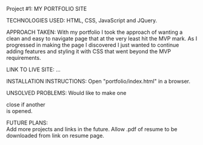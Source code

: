 Project #1: 
MY PORTFOLIO SITE   

TECHNOLOGIES USED:
HTML, CSS, JavaScript and JQuery.

APPROACH TAKEN:
With my portfolio I took the approach of wanting a clean and easy to navigate page that at the very least hit the MVP mark. As I progressed in making the page I discovered I just wanted to continue adding features and styling it with CSS that went beyond the MVP requirements. 

LINK TO LIVE SITE:
...

INSTALLATION INSTRUCTIONS:
Open "portfolio/index.html" in a browser.

UNSOLVED PROBLEMS:
Would like to make one <div> close if another <div> is opened.

FUTURE PLANS:    
Add more projects and links in the future.
Allow .pdf of resume to be downloaded from link on resume page.
